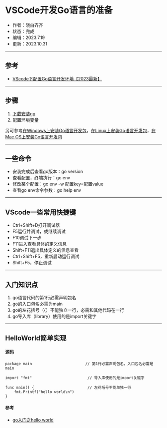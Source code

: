 VSCode开发Go语言的准备
===

- 作者：晓白齐齐
- 状态：完成
- 编辑：2023.7.19
- 更新：2023.10.31

---
## 参考
- [VScode下配置Go语言开发环境【2023最新】](https://blog.csdn.net/weixin_44286126/article/details/131706839)

---
## 步骤
1. [下载安装go](https://go.dev/doc/install) 
2. 配置环境变量

另可参考[在Windows上安装Go语言开发包](https://c.biancheng.net/view/3992.html)，[在Linux上安装Go语言开发包](https://c.biancheng.net/view/3993.html)，[在Mac OS上安装Go语言开发包](https://c.biancheng.net/view/3994.html)

---
## 一些命令
- 安装完成后查看go版本：go version
- 查看配置，终端执行：go env
- 修改某个配置：go env -w 配置key=配置value
- 查看go env命令参数：go help env	 

---
## VScode一些常用快捷键
- Ctrl+Shift+D打开调试器
- F5运行并调试，或继续调试
- F10调试下一步
- F11进入查看具体的定义信息
- Shift+F11退出具体定义的信息查看
- Ctrl+Shift+F5，重新启动运行调试
- Shift+F5，停止调试

---
## 入门知识点
1. go语言代码的第1行必需声明包名
2. go的入口包名必需为main
3. go的左花括号（{）不能独立一行，必需和其他代码在一行
4. go导入库（library）使用的是import关键字

---
## HelloWorld简单实现
#### 源码
```
package main                        // 第1行必需声明包名，入口包名必需是main

import "fmt"                         // 导入库使用的是import关键字

func main() {                        // 左花括号不能单独一行
    fmt.Printf("hello world\n")
}
```

#### 参考
- [go入门之hello world](https://blog.csdn.net/weixin_45189427/article/details/120369895)

